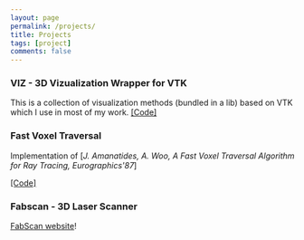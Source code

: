 ```yaml
---
layout: page
permalink: /projects/
title: Projects
tags: [project]
comments: false
---
```


### VIZ - 3D Vizualization Wrapper for VTK 
This is a collection of visualization methods (bundled in a lib) based on VTK which I use in most of my work.
[[Code]](https://github.com/francisengelmann/viz) 

### Fast Voxel Traversal

Implementation of [*J. Amanatides, A. Woo, A Fast Voxel Traversal Algorithm for Ray Tracing, Eurographics'87*]

[[Code]](https://github.com/francisengelmann/fast_voxel_traversal) 

### Fabscan - 3D Laser Scanner
[FabScan website](https://hci.rwth-aachen.de/fabscan)!
